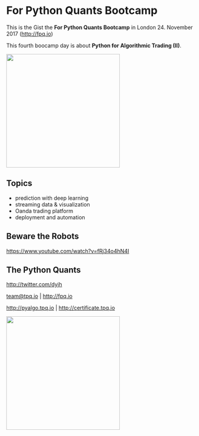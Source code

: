 For Python Quants Bootcamp
==========================

This is the Gist the **For Python Quants Bootcamp** in London 24. November 2017 (http://fpq.io)

This fourth boocamp day is about **Python for Algorithmic Trading (II)**.

<img src="http://hilpisch.com/images/tpq_bootcamp_shadow.png" width=300px>

Topics
-------
* prediction with deep learning
* streaming data & visualization
* Oanda trading platform
* deployment and automation

Beware the Robots
-----------------
https://www.youtube.com/watch?v=fRj34o4hN4I

The Python Quants
------------------
http://twitter.com/dyjh

team@tpq.io | http://fpq.io

http://pyalgo.tpq.io | http://certificate.tpq.io

<img src="http://hilpisch.com/tpq_logo.png" width=300px>

